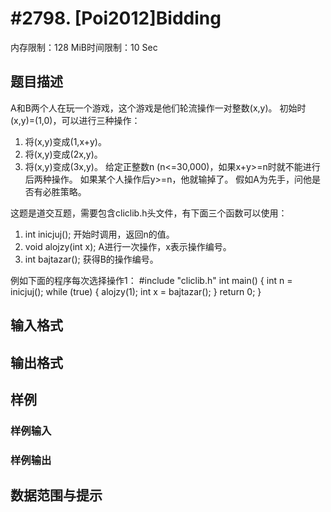 # #2798. [Poi2012]Bidding

内存限制：128 MiB时间限制：10 Sec

## 题目描述


A和B两个人在玩一个游戏，这个游戏是他们轮流操作一对整数(x,y)。
初始时(x,y)=(1,0)，可以进行三种操作：
1. 将(x,y)变成(1,x+y)。
2. 将(x,y)变成(2x,y)。
3. 将(x,y)变成(3x,y)。
给定正整数n (n<=30,000)，如果x+y>=n时就不能进行后两种操作。
如果某个人操作后y>=n，他就输掉了。
假如A为先手，问他是否有必胜策略。

这题是道交互题，需要包含cliclib.h头文件，有下面三个函数可以使用：
1. int inicjuj(); 开始时调用，返回n的值。
2. void alojzy(int x); A进行一次操作，x表示操作编号。
3. int bajtazar(); 获得B的操作编号。

例如下面的程序每次选择操作1：
#include "cliclib.h"
int main() {
  int n = inicjuj();
  while (true) {
    alojzy(1);
    int x = bajtazar();
  }
  return 0;
}

## 输入格式

## 输出格式

## 样例

### 样例输入

### 样例输出

## 数据范围与提示
